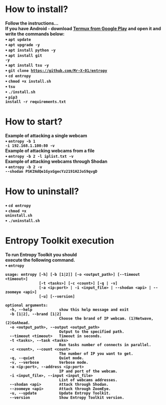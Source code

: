 
# How to install?
<b>Follow the instructions...</b><br>
<b>If you have Android - download <a href="https://play.google.com/store/apps/details?id=com.termux&hl=ru">Termux from Google Play</a> and open it and write the commands below:<br>
• <code>apt update</code><br>
• <code>apt upgrade -y</code><br>
• <code>apt install python -y</code><br>
• <code>apt install git -y</code><br>
• <code>apt install tsu -y</code><br> 
• <code>git clone https://github.com/Mr-X-01/entropy</code><br>
• <code>cd entropy</code><br>
• <code>chmod +x install.sh</code><br>
• <code>tsu</code><br> 
• <code>./install.sh</code><br>
• <code>pip3 install -r requirements.txt</code><br>

# How to start?
<b>Example of attacking a single webcam</b><br>
• <code>entropy -b 1 -i 192.168.1.100:80 -v</code><br>
<b>Example of attacking webcams from a file</b><br>
• <code>entropy -b 2 -l iplist.txt -v</code><br>
<b>Example of attacking webcams through Shodan</b><br>
• <code>entropy -b 2 -v --shodan PSKINdQe1GyxGgecYz2191H2JoS9qvgD</code><br>

# How to uninstall?
• <code>cd entropy</code><br>
• <code>chmod +x uninstall.sh</code><br>
• <code>./uninstall.sh</code><br>

# Entropy Toolkit execution
<b>To run Entropy Toolkit you should </b><br>
<b>execute the following command.</b><br>
• <code>entropy</code><br>
```
usage: entropy [-h] [-b [1|2]] [-o <output_path>] [--timeout <timeout>]
               [-t <tasks>] [-c <count>] [-q | -v]
               [-a <ip:port> | -i <input_file> | --shodan <api> | --zoomeye <api>]
               [-u] [--version]

optional arguments:
  -h, --help            show this help message and exit
  -b [1|2], --brand [1|2]
                        Choose the brand of IP webcam. (1)Netwave, (2)GoAhead.
  -o <output_path>, --output <output_path>
                        Output to the specified path.
  --timeout <timeout>   Timeout in seconds.
  -t <tasks>, --task <tasks>
                        Run tasks number of connects in parallel.
  -c <count>, --count <count>
                        The number of IP you want to get.
  -q, --quiet           Quiet mode.
  -v, --verbose         Verbose mode.
  -a <ip:port>, --address <ip:port>
                        IP and port of the webcam.
  -i <input_file>, --input <input_file>
                        List of webcams addresses.
  --shodan <api>        Attack through Shodan.
  --zoomeye <api>       Attack through ZoomEye.
  -u, --update          Update Entropy Toolkit.
  --version             Show Entropy Toolkit version.
```
